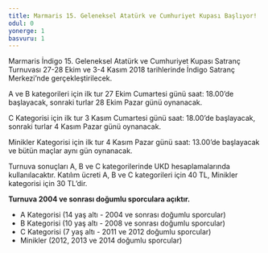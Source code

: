 ```yaml
---
title: Marmaris 15. Geleneksel Atatürk ve Cumhuriyet Kupası Başlıyor!
odul: 0
yonerge: 1
basvuru: 1
---
```


Marmaris İndigo 15. Geleneksel Atatürk ve Cumhuriyet Kupası Satranç Turnuvası 27-28 Ekim ve 3-4 Kasım  2018 tarihlerinde 
İndigo Satranç Merkezi’nde gerçekleştirilecek.

A ve B  kategorileri için ilk tur 27 Ekim Cumartesi günü saat: 18.00’de başlayacak, sonraki turlar 28 Ekim Pazar günü oynanacak.

C Kategorisi için ilk tur 3 Kasım Cumartesi günü saat: 18.00’de başlayacak, sonraki turlar 4 Kasım Pazar günü oynanacak.

Minikler Kategorisi için ilk tur 4 Kasım Pazar günü saat: 13.00’de başlayacak ve bütün maçlar aynı gün oynanacak.

Turnuva sonuçları A, B ve C kategorilerinde UKD hesaplamalarında kullanılacaktır. Katılım ücreti A, B ve C kategorileri için 40 TL, Minikler kategorisi için 30 TL’dir.

**Turnuva 2004 ve sonrası doğumlu sporculara açıktır.**

* A Kategorisi (14 yaş altı - 2004 ve sonrası doğumlu sporcular)
* B Kategorisi (10 yaş altı - 2008 ve sonrası doğumlu sporcular)
* C Kategorisi (7 yaş altı - 2011 ve 2012 doğumlu sporcular)
* Minikler  (2012, 2013 ve 2014 doğumlu sporcular)
